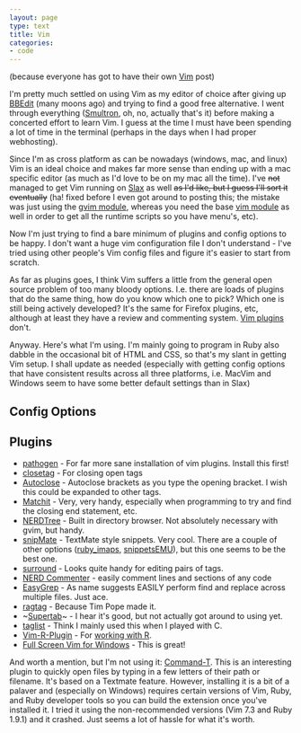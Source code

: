 ```yaml
---
layout: page
type: text
title: Vim
categories: 
- code
---
```

(because everyone has got to have their own <a href="http://www.vim.org/">Vim</a> post)

I'm pretty much settled on using Vim as my editor of choice after giving up <a href="http://www.barebones.com/products/bbedit/">BBEdit</a> (many moons ago) and trying to find a good free alternative. I went through everything (<a href="http://tuppis.com/smultron/">Smultron</a>, oh, no, actually that's it) before making a concerted effort to learn Vim. I guess at the time I must have been spending a lot of time in the terminal (perhaps in the days when I had proper webhosting).

Since I'm as cross platform as can be nowadays (windows, mac, and linux) Vim is an ideal choice and makes far more sense than ending up with a mac specific editor (as much as I'd love to be on my mac all the time). I've <strike>not</strike> managed to get Vim running on <a href="http://slax.org">Slax</a> as well <strike>as I'd like, but I guess I'll sort it eventually</strike> (ha! fixed before I even got around to posting this; the mistake was just using the <a href="http://www.slax.org/modules.php?action=detail&amp;id=829">gvim module</a>, whereas you need the base <a href="http://www.slax.org/modules.php?action=detail&amp;id=829">vim module</a> as well in order to get all the runtime scripts so you have menu's, etc).

Now I'm just trying to find a bare minimum of plugins and config options to be happy. I don't want a huge vim configuration file I don't understand - I've tried using other people's Vim config files and figure it's easier to start from scratch.

As far as plugins goes, I think Vim suffers a little from the general open source problem of too many bloody options. I.e. there are loads of plugins that do the same thing, how do you know which one to pick? Which one is still being actively developed? It's the same for Firefox plugins, etc, although at least they have a review and commenting system. <a href="http://www.vim.org/scripts/index.php">Vim plugins</a> don't.

Anyway. Here's what I'm using. I'm mainly going to program in Ruby also dabble in the occasional bit of HTML and CSS, so that's my slant in getting Vim setup. I shall update as needed (especially with getting config options that have consistent results across all three platforms, i.e. MacVim and Windows seem to have some better default settings than in Slax)

## Config Options

<script src="http://gist.github.com/414504.js?file=gistfile1.vimrc"></script>

## Plugins

* [pathogen](http://www.vim.org/scripts/script.php?script_id=2332) - For far more sane installation of vim plugins. Install this first!
* [closetag](http://www.vim.org/scripts/script.php?script_id=13) - For closing open tags
* [Autoclose](http://www.vim.org/scripts/script.php?script_id=1849) - Autoclose brackets as you type the opening bracket. I wish this could be expanded to other tags.
* [Matchit](http://www.vim.org/scripts/script.php?script_id=39) - Very, very handy, especially when programming to try and find the closing end statement, etc.
* [NERDTree](http://www.vim.org/scripts/script.php?script_id=1658) - Built in directory browser. Not absolutely necessary with gvim, but handy.
* [snipMate](http://www.vim.org/scripts/script.php?script_id=2540) - TextMate style snippets. Very cool. There are a couple of other options ([ruby_imaps](http://www.vim.org/scripts/script.php?script_id=1726), [snippetsEMU](http://www.vim.org/scripts/script.php?script_id=1318)), but this one seems to be the best one.
* [surround](http://www.vim.org/scripts/script.php?script_id=1697) - Looks quite handy for editing pairs of tags.
* [NERD Commenter](http://www.vim.org/scripts/script.php?script_id=1218) - easily comment lines and sections of any code
* [EasyGrep](http://www.vim.org/scripts/script.php?script_id=2438) - As name suggests EASILY perform find and replace across multiple files. Just ace.
* [ragtag](http://www.vim.org/scripts/script.php?script_id=1896) - Because Tim Pope made it.
* ~[Supertab](http://www.vim.org/scripts/script.php?script_id=1643)~ - I hear it's good, but not actually got around to using yet.
* [taglist](http://www.vim.org/scripts/script.php?script_id=273) - Think I mainly used this when I played with C.
* [Vim-R-Plugin](http://www.vim.org/scripts/script.php?script_id=2628) - For [working with R](http://atomicules.co.uk/2010/11/20/vim-r-plugin.html).
* [Full Screen Vim for Windows](http://www.vim.org/scripts/script.php?script_id=2596) - This is great!

And worth a mention, but I'm not using it: [Command-T](https://github.com/wincent/Command-T). This is an interesting plugin to quickly open files by typing in a few letters of their path or filename. It's based on a Textmate feature. However, installing it is a bit of a palaver and (especially on Windows) requires certain versions of Vim, Ruby, and Ruby developer tools so you can build the extension once you've installed it. I tried it using the non-recommended versions (Vim 7.3 and Ruby 1.9.1) and it crashed. Just seems a lot of hassle for what it's worth.
